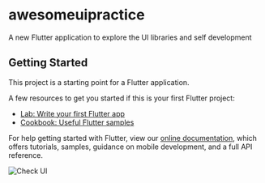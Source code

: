 # awesomeuipractice

A new Flutter application to explore the UI libraries and  self development

## Getting Started

This project is a starting point for a Flutter application.

A few resources to get you started if this is your first Flutter project:

- [Lab: Write your first Flutter app](https://flutter.dev/docs/get-started/codelab)
- [Cookbook: Useful Flutter samples](https://flutter.dev/docs/cookbook)

For help getting started with Flutter, view our
[online documentation](https://flutter.dev/docs), which offers tutorials,
samples, guidance on mobile development, and a full API reference.


![Check UI](https://github.com/mohan083/FlutterUIPractice/blob/master/awesome_ui_practice/socaiPost.gif)
